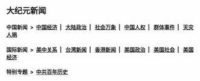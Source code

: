 ## 大纪元新闻

#### 中国新闻 &nbsp;>&nbsp; [中国经济](indexes/ncid283/README.md?07202045) &nbsp;| &nbsp; [大陆政治](indexes/ncid277/README.md?07202045) &nbsp;| &nbsp; [社会万象](indexes/ncid282/README.md?07202045) &nbsp;| &nbsp; [中国人权](indexes/ncid278/README.md?07202045) &nbsp;| &nbsp; [群体事件](indexes/ncid279/README.md?07202045) &nbsp;| &nbsp; [天灾人祸](indexes/ncid280/README.md?07202045)

#### 国际新闻 &nbsp;>&nbsp; [美中关系](indexes/nf1412576/README.md?07202045) &nbsp;| &nbsp; [台湾新闻](indexes/ncid1349361/README.md?07202045) &nbsp;| &nbsp; [香港新闻](indexes/ncid1349362/README.md?07202045) &nbsp;| &nbsp; [美国政治](indexes/ncid1078159/README.md?07202045) &nbsp;| &nbsp; [美国社会](indexes/ncid1078160/README.md?07202045) &nbsp;| &nbsp; [美国经济](indexes/ncid1078158/README.md?07202045)

#### 特别专题 &nbsp;>&nbsp; [中共百年历史](https://github.com/easy2view/epoch-special/blob/master/README.md?07202045)  
